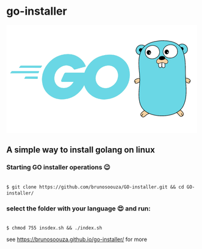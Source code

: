 # go-installer

![Gopher image](Golang.png)

## A simple way to install golang on linux

### Starting GO installer operations 😉

```shell

$ git clone https://github.com/brunosoouza/GO-installer.git && cd GO-installer/

```

### select the folder with your language 😍 and run:

```shell

$ chmod 755 insdex.sh && ./index.sh

```

see https://brunosoouza.github.io/go-installer/ for more
